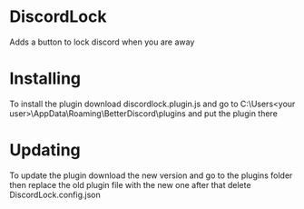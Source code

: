 # DiscordLock
Adds a button to lock discord when you are away

# Installing

To install the plugin download discordlock.plugin.js and go to C:\Users\<your user>\AppData\Roaming\BetterDiscord\plugins and put the plugin there

# Updating

To update the plugin download the new version and go to the plugins folder then replace the old plugin file with the new one after that delete DiscordLock.config.json
